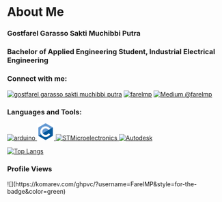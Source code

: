 <h1>About Me</h1>
<h3>Gostfarel Garasso Sakti Muchibbi Putra</h3>
<h3>Bachelor of Applied Engineering Student, Industrial Electrical Engineering</h3>

<h3 align="left">Connect with me:</h3>
<p align="left">
<a href="https://linkedin.com/in/gostfarel garasso sakti muchibbi putra" target="blank"><img align="center" src="https://raw.githubusercontent.com/rahuldkjain/github-profile-readme-generator/master/src/images/icons/Social/linked-in-alt.svg" alt="gostfarel garasso sakti muchibbi putra" height="30" width="40" /></a>
<a href="https://instagram.com/farelmp" target="blank"><img align="center" src="https://raw.githubusercontent.com/rahuldkjain/github-profile-readme-generator/master/src/images/icons/Social/instagram.svg" alt="farelmp" height="30" width="40" /></a>
<a href="https://medium.com/@farelmp" target="_blank" rel="noreferrer">
    <img align="center" src="https://logos-world.net/wp-content/uploads/2023/07/Medium-Emblem.png" 
         alt="Medium @farelmp" height="30" width="40"/>
</a>


</p>

<h3 align="left">Languages and Tools:</h3>
<p align="left"> <a href="https://www.arduino.cc/" target="_blank" rel="noreferrer"> <img src="https://cdn.worldvectorlogo.com/logos/arduino-1.svg" alt="arduino" width="40" height="40"/> </a> <a href="https://www.cprogramming.com/" target="_blank" rel="noreferrer"> <img src="https://raw.githubusercontent.com/devicons/devicon/master/icons/c/c-original.svg" alt="c" width="40" height="40"/> </a> 
<a href="https://www.st.com/content/st_com/en.html" target="_blank" rel="noreferrer">
    <img src="https://wiki.st.com/stm32mpu/nsfr_img_auth.php/c/c5/ST_logo.png?20211105095744" alt="STMicroelectronics" width="50" height="40"/>
</a>
<a href="https://www.autodesk.com/" target="_blank" rel="noreferrer">
    <img src="https://logotaglines.com/wp-content/uploads/2023/02/Autodesk-Logo-Tagline-Slogan-Founder.jpg" 
         alt="Autodesk" height="40" width="50"/>
</a>
</p>

[![Top Langs](https://github-readme-stats.vercel.app/api/top-langs/?username=FarelMP&layout=donut&theme=outrun)](https://github.com/FarelMP/github-readme-stats)

<div >
<h3>Profile Views</h3>
  ![](https://komarev.com/ghpvc/?username=FarelMP&style=for-the-badge&color=green)
</div>


<!--
**FarelMP/FarelMP** is a ✨ _special_ ✨ repository because its `README.md` (this file) appears on your GitHub profile.

Here are some ideas to get you started:

- 🔭 I’m currently working on ...
- 🌱 I’m currently learning ...
- 👯 I’m looking to collaborate on ...
- 🤔 I’m looking for help with ...
- 💬 Ask me about ...
- 📫 How to reach me: ...
- 😄 Pronouns: ...
- ⚡ Fun fact: ...
-->
